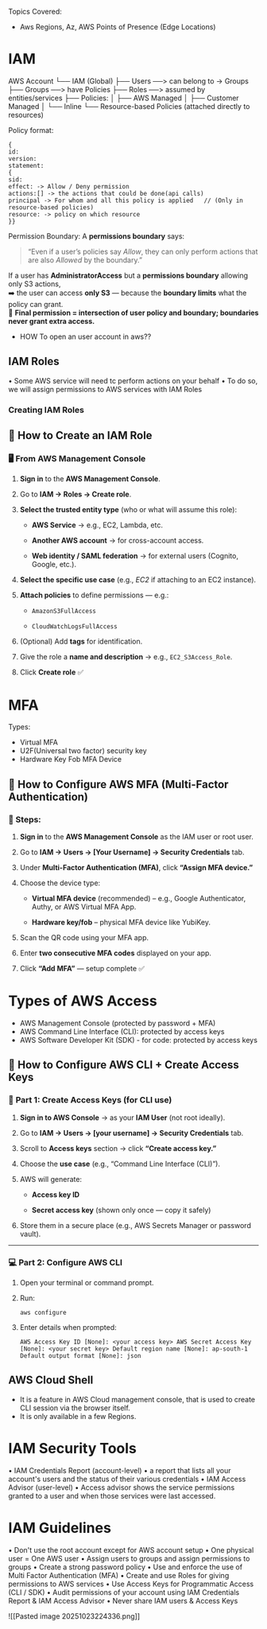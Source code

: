 
Topics Covered:
* Aws Regions, Az, AWS Points of Presence (Edge Locations)

# IAM

AWS Account
 └── IAM (Global)
      ├── Users ──> can belong to → Groups
      ├── Groups ──> have Policies
      ├── Roles ──> assumed by entities/services
      ├── Policies:
      │    ├── AWS Managed
      │    ├── Customer Managed
      │    └── Inline
      └── Resource-based Policies (attached directly to resources)


Policy format:

```
{
id:
version:
statement:
{
sid:
effect: -> Allow / Deny permission
actions:[] -> the actions that could be done(api calls)
principal -> For whom and all this policy is applied   // (Only in resource-based policies)
resource: -> policy on which resource
}}
```

Permission Boundary:
A **permissions boundary** says:

> “Even if a user’s policies say _Allow_, they can only perform actions that are also _Allowed_ by the boundary.”
> 

If a user has **AdministratorAccess** but a **permissions boundary** allowing only S3 actions,  
➡️ the user can access **only S3** — because the **boundary limits** what the policy can grant.  
🧠 **Final permission = intersection of user policy and boundary; boundaries never grant extra access.**


- HOW To open an user account in aws??

## IAM Roles
• Some AWS service will need tc perform actions on your behalf
• To do so, we will assign permissions to AWS services with IAM Roles

### Creating IAM Roles

## 🧩 **How to Create an IAM Role**

### 🖥️ **From AWS Management Console**

1. **Sign in** to the **AWS Management Console**.
    
2. Go to **IAM → Roles → Create role**.
    
3. **Select the trusted entity type** (who or what will assume this role):
    
    - **AWS Service** → e.g., EC2, Lambda, etc.
        
    - **Another AWS account** → for cross-account access.
        
    - **Web identity / SAML federation** → for external users (Cognito, Google, etc.).
        
4. **Select the specific use case** (e.g., _EC2_ if attaching to an EC2 instance).
    
5. **Attach policies** to define permissions — e.g.:
    
    - `AmazonS3FullAccess`
        
    - `CloudWatchLogsFullAccess`
        
6. (Optional) Add **tags** for identification.
    
7. Give the role a **name and description** → e.g., `EC2_S3Access_Role`.
    
8. Click **Create role** ✅
# MFA


 Types:
 - Virtual MFA
 - U2F(Universal two factor) security key
 - Hardware Key Fob MFA Device


## 🧩 **How to Configure AWS MFA (Multi-Factor Authentication)**

### 🔧 Steps:

1. **Sign in** to the **AWS Management Console** as the IAM user or root user.
    
2. Go to **IAM → Users → [Your Username] → Security Credentials** tab.
    
3. Under **Multi-Factor Authentication (MFA)**, click **“Assign MFA device.”**
    
4. Choose the device type:
    
    - **Virtual MFA device** (recommended) – e.g., Google Authenticator, Authy, or AWS Virtual MFA App.
        
    - **Hardware key/fob** – physical MFA device like YubiKey.
        
5. Scan the QR code using your MFA app.
    
6. Enter **two consecutive MFA codes** displayed on your app.
    
7. Click **“Add MFA”** — setup complete ✅


# Types of AWS Access

- AWS Management Console (protected by password + MFA)
-  AWS Command Line Interface (CLI): protected by access keys 
- AWS Software Developer Kit (SDK) - for code: protected by access keys



## 🧩 **How to Configure AWS CLI + Create Access Keys**

### 🪪 **Part 1: Create Access Keys (for CLI use)**

1. **Sign in to AWS Console** → as your **IAM User** (not root ideally).
    
2. Go to **IAM → Users → [your username] → Security Credentials** tab.
    
3. Scroll to **Access keys** section → click **“Create access key.”**
    
4. Choose the **use case** (e.g., “Command Line Interface (CLI)”).
    
5. AWS will generate:
    
    - **Access key ID**
        
    - **Secret access key** (shown only once — copy it safely)
        
6. Store them in a secure place (e.g., AWS Secrets Manager or password vault).
    

---

### 💻 **Part 2: Configure AWS CLI**

1. Open your terminal or command prompt.
    
2. Run:
    
    `aws configure`
    
3. Enter details when prompted:
    
    `AWS Access Key ID [None]: <your access key> AWS Secret Access Key [None]: <your secret key> Default region name [None]: ap-south-1 Default output format [None]: json`


## AWS Cloud Shell

- It is a feature in AWS Cloud management console, that is used to create CLI session via the browser itself.
- It is only available in a few Regions.





# IAM Security Tools


• IAM Credentials Report (account-level)
• a report that lists all your account's users and the status of their various
credentials
• IAM Access Advisor (user-level)
• Access advisor shows the service permissions granted to a user and when those
services were last accessed.


# IAM Guidelines 

• Don't use the root account except for AWS account setup
• One physical user = One AWS user
• Assign users to groups and assign permissions to groups
• Create a strong password policy
• Use and enforce the use of Multi Factor Authentication (MFA)
• Create and use Roles for giving permissions to AWS services
• Use Access Keys for Programmatic Access (CLI / SDK)
• Audit permissions of your account using IAM Credentials Report & IAM
Access Advisor
• Never share IAM users & Access Keys

![[Pasted image 20251023224336.png]]